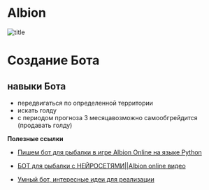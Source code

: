 # Albion
![title](scale_1200.jpg)

# Создание Бота

## навыки Бота
* передвигаться по определенной территории
* искать голду
* с периодом прогноза 3 месяцавозможно самообгрейдится (продавать голду)
  
**Полезные ссылки**

* [Пишем бот для рыбалки в игре Albion Online на языке Python](https://habr.com/ru/articles/459110/)
* [БОТ для рыбалки с НЕЙРОСЕТЯМИ||Albion online видео](https://rutube.ru/video/84d09a70accc56c305e49d3c721dff07/)

* [Умный бот, интересные идеи для реализации](https://rutube.ru/video/363f01433f965bd2e058fcca6aec0281/?r=wd)
